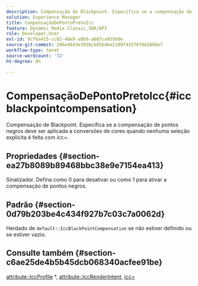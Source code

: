 ```yaml
---
description: Compensação de Blackpoint. Especifica se a compensação de pontos negros deve ser aplicada a conversões de cores quando nenhuma seleção explícita é feita com icc=.
solution: Experience Manager
title: CompensaçãoDePontoPretoIcc
feature: Dynamic Media Classic,SDK/API
role: Developer,User
exl-id: 9cf6a415-cc82-40e9-a8b9-a687ca95560e
source-git-commit: 206e4643e3926cb85b4be2189743578f88180be7
workflow-type: tm+mt
source-wordcount: '72'
ht-degree: 0%

---
```


# CompensaçãoDePontoPretoIcc{#iccblackpointcompensation}

Compensação de Blackpoint. Especifica se a compensação de pontos negros deve ser aplicada a conversões de cores quando nenhuma seleção explícita é feita com icc=.

## Propriedades {#section-ea27b8089b89468bbc38e9e7154ea413}

Sinalizador. Defina como 0 para desativar ou como 1 para ativar a compensação de pontos negros.

## Padrão {#section-0d79b203be4c434f927b7c03c7a0062d}

Herdado de `default::IccBlackPointCompensation` se não estiver definido ou se estiver vazio.

## Consulte também {#section-c6ae25de4b5b45dcb068340acfee91be}

[attribute::IccProfile](../../../../../is-api/image-catalog/image-serving-api-ref/c-image-catalog-reference/c-attributes-reference/r-iccprofilecmyk.md#reference-db89f9dac33e447cadb359ec1ba27ee0) &#42;, [attribute::IccRenderIntent](../../../../../is-api/image-catalog/image-serving-api-ref/c-image-catalog-reference/c-attributes-reference/r-iccrenderintent.md#reference-012f207f28bd4406a5368d23ed95a51f), [icc=](../../../../../is-api/http-ref/image-serving-api-ref/c-http-protocol-reference/c-command-reference/r-icc.md#reference-182b5679e21e4df3b4d330535a5a7517)
